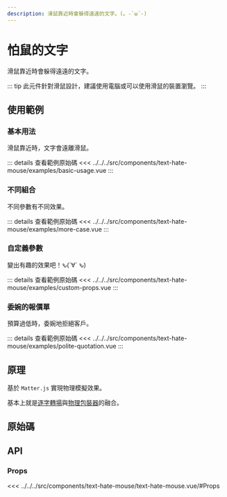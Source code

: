 ```yaml
---
description: 滑鼠靠近時會躲得遠遠的文字。(。-`ω´-)
---
```


<script setup>
import SourceLinkList from '../../../src/components/source-link-list.vue'

import BasicUsage from '../../../src/components/text-hate-mouse/examples/basic-usage.vue'
import MoreCase from '../../../src/components/text-hate-mouse/examples/more-case.vue'
import CustomProps from '../../../src/components/text-hate-mouse/examples/custom-props.vue'
import PoliteQuotation from '../../../src/components/text-hate-mouse/examples/polite-quotation.vue'
</script>

# 怕鼠的文字 <Badge type="info" text="text" />

滑鼠靠近時會躲得遠遠的文字。

::: tip
此元件針對滑鼠設計，建議使用電腦或可以使用滑鼠的裝置瀏覽。
:::

## 使用範例

### 基本用法

滑鼠靠近時，文字會遠離滑鼠。

<basic-usage/>

::: details 查看範例原始碼
<<< ../../../src/components/text-hate-mouse/examples/basic-usage.vue
:::

### 不同組合

不同參數有不同效果。

<more-case/>

::: details 查看範例原始碼
<<< ../../../src/components/text-hate-mouse/examples/more-case.vue
:::

### 自定義參數

變出有趣的效果吧！ԅ(´∀` ԅ)

<custom-props/>

::: details 查看範例原始碼
<<< ../../../src/components/text-hate-mouse/examples/custom-props.vue
:::

### 委婉的報價單

預算過低時，委婉地拒絕客戶。

<polite-quotation/>

::: details 查看範例原始碼
<<< ../../../src/components/text-hate-mouse/examples/polite-quotation.vue
:::

## 原理

基於 `Matter.js` 實現物理模擬效果。

基本上就是[逐字轉場](https://chillcomponent.codlin.me/components/text-characters-transition/)與[物理包裝器](https://chillcomponent.codlin.me/components/wrapper-physics/)的融合。

## 原始碼

<source-link-list name="text-hate-mouse"/>

## API

### Props

<<< ../../../src/components/text-hate-mouse/text-hate-mouse.vue/#Props
